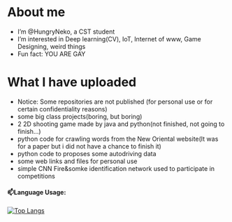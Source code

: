 # About me 
- I’m @HungryNeko, a CST student
- I’m interested in Deep learning(CV), IoT, Internet of www, Game Designing, weird things
- Fun fact: YOU ARE GAY
# What I have uploaded 
- Notice: Some repositories are not published (for personal use or for certain confidentiality reasons)
- some big class projects(boring, but boring)
- 2 2D shooting game made by java and python(not finished, not going to finish...)
- python code for crawling words from the New Oriental website(It was for a paper but i did not have a chance to finish it)
- python code to proposes some autodriving data
- some web links and files for personal use
- simple CNN Fire&somke identification network used to participate in competitions
#### 📫Language Usage:

[![Top Langs](https://github-readme-stats.vercel.app/api/top-langs/?username=HungryNeko&theme=radical&count_private=true&hide=javascript,scss&layout=compact)](https://github.com/ffftuanxxx/github-readme-stats)

